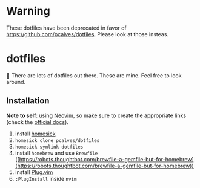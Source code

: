 # Warning

These dotfiles have been deprecated in favor of https://github.com/pcalves/dotfiles. Please look at those insteas.

# dotfiles
🍵 There are lots of dotfiles out there. These are mine. Feel free to look around.

## Installation		
**Note to self**: using [Neovim](http://neovim.io), so make sure to create the appropriate links (check the [official docs](https://neovim.io/doc/user/nvim.html#nvim-from-vim)).		
		
1. install [homesick](https://github.com/technicalpickles/homesick)		
2. `homesick clone pcalves/dotfiles`		
3. `homesick symlink dotfiles`		
4. install `homebrew` and use `Brewfile` ([https://robots.thoughtbot.com/brewfile-a-gemfile-but-for-homebrew](https://robots.thoughtbot.com/brewfile-a-gemfile-but-for-homebrew))		
5. install [Plug.vim](https://github.com/junegunn/vim-plug)		
6. `:PlugInstall` inside `nvim`
